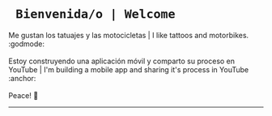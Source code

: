 <!DOCTYPE html>
<html>
  <h1 style="text-align"> <code> Bienvenida/o | Welcome </code> </h1>
  Me gustan los tatuajes y las motocicletas | I like tattoos and motorbikes. :godmode:
  <br> 
  <br>
  Estoy construyendo una aplicación móvil y comparto su proceso en YouTube | I'm building a mobile app and sharing it's process in YouTube :anchor:
  <br> 
  <br> 
  Peace! 🗻
  <hr shade size="4" widht="50%" align="center"/>  
</html> 

